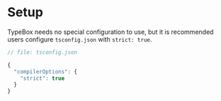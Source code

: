 # Setup

TypeBox needs no special configuration to use, but it is recommended users configure `tsconfig.json` with `strict: true`.

```typescript
// file: tsconfig.json

{
  "compilerOptions": {
    "strict": true
  }
}
```